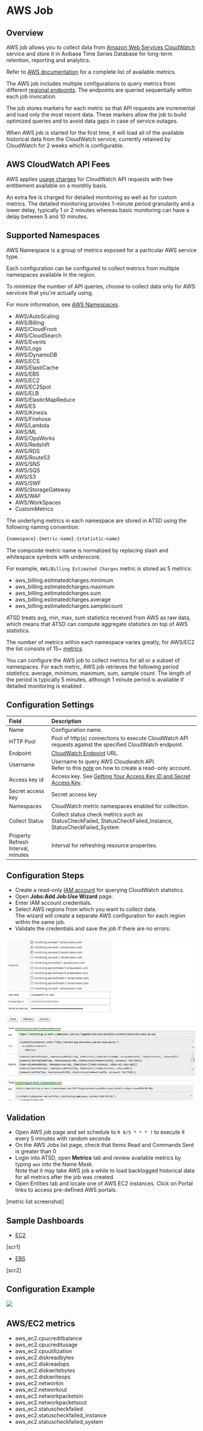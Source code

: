 # AWS Job

## Overview

AWS job allows you to collect data from [Amazon Web Services CloudWatch](https://aws.amazon.com/cloudwatch/) service and store it in Axibase Time Series Database for long-term retention, reporting and analytics.

Refer to [AWS documentation](http://docs.aws.amazon.com/AmazonCloudWatch/latest/DeveloperGuide/CW_Support_For_AWS.html) for a complete list of available metrics.

The AWS job includes multiple configurations to query metrics from different [regional endpoints](http://docs.aws.amazon.com/general/latest/gr/rande.html#cw_region). The endpoints are queried sequentially within each job invocation.

The job stores markers for each metric so that API requests are incremental and load only the most recent data. These markers allow the job to build optimized queries and to avoid data gaps in case of service outages.

When AWS job is started for the first time, it will load all of the available historical data from the CloudWatch service, currently retained by CloudWatch for 2 weeks which is configurable.

## AWS CloudWatch API Fees

AWS applies [usage charges](https://aws.amazon.com/cloudwatch/pricing/) for CloudWatch API requests with free entitlement available on a monthly basis.  

An extra fee is charged for detailed monitoring as well as for custom metrics. The detailed monitoring provides 1-minute period granularity and a lower delay, typically 1 or 2 minutes whereas basic monitoring can have a delay between 5 and 10 minutes.

## Supported Namespaces

AWS Namespace is a group of metrics exposed for a particular AWS service type.

Each configuration can be configured to collect metrics from multiple namespaces available in the region.

To minimize the number of API queries, choose to collect data only for AWS services that you're actually using. 

For more information, see [AWS Namespaces](http://docs.aws.amazon.com/AmazonCloudWatch/latest/DeveloperGuide/aws-namespaces.html).

* AWS/AutoScaling 
* AWS/Billing 
* AWS/CloudFront
* AWS/CloudSearch 
* AWS/Events 
* AWS/Logs
* AWS/DynamoDB 
* AWS/ECS 
* AWS/ElastiCache
* AWS/EBS 
* AWS/EC2 
* AWS/EC2Spot
* AWS/ELB 
* AWS/ElasticMapReduce 
* AWS/ES
* AWS/Kinesis 
* AWS/Firehose 
* AWS/Lambda
* AWS/ML 
* AWS/OpsWorks 
* AWS/Redshift
* AWS/RDS 
* AWS/Route53 
* AWS/SNS
* AWS/SQS 
* AWS/S3 
* AWS/SWF
* AWS/StorageGateway 
* AWS/WAF 
* AWS/WorkSpaces
* CustomMetrics

The underlying metrics in each namespace are stored in ATSD using the following naming convention:

```css
{namespace}.{metric-name}.{statistic-name}
```

The composite metric name is normalized by replacing slash and whitespace symbols with underscore.

For example, `AWS/Billing Estimated Charges` metric is stored as 5 metrics:

* aws_billing.estimatedcharges.minimum
* aws_billing.estimatedcharges.maximum
* aws_billing.estimatedcharges.sum
* aws_billing.estimatedcharges.average
* aws_billing.estimatedcharges.samplecount

ATSD treats avg, min, max, sum statistics received from AWS as raw data, which means that ATSD can compute aggregate statistics on top of AWS statistics.

The number of metrics within each namespace varies greatly, for AWS/EC2 the list consists of 15+ [metrics](#aws-ec2-metrics).

You can configure the AWS job to collect metrics for all or a subset of namespaces. For each metric, AWS job retrieves the following period statistics: average, minimum, maximum, sum, sample count. The length of the period is typically 5 minutes, although 1 minute period is available if detailed monitoring is enabled . 

## Configuration Settings

| **Field** | **Description** |
|:---|:---|
| Name | Configuration name. |
| HTTP Pool | Pool of http(s) connections to execute CloudWatch API requests against the specified CloudWatch endpoint. |
| Endpoint  | [CloudWatch Endpoint](http://docs.aws.amazon.com/general/latest/gr/rande.html#cw_region) URL.   |
| Username  |  Username to query AWS Cloudwatch API. <br>Refer to this [note](aws-iam.md) on how to create a read-only account. |
| Access key id  | Access key. See [Getting Your Access Key ID and Secret Access Key](http://docs.aws.amazon.com/AWSSimpleQueueService/latest/SQSGettingStartedGuide/AWSCredentials.html).   |
| Secret access key  | Secret access key |
| Namespaces  | CloudWatch metric namespaces enabled for collection.   |
| Collect Status  |  Collect status check metrics such as <br>StatusCheckFailed, StatusCheckFailed_Instance, StatusCheckFailed_System |
| Property Refresh <br> Interval, minutes | Interval for refreshing resource properties. |

## Configuration Steps

* Create a read-only [IAM account](aws-iam.md) for querying CloudWatch statistics.
* Open **Jobs:Add Job:Use Wizard** page.
* Enter IAM account credentials.
* Select AWS regions from which you want to collect data. <br>The wizard will create a separate AWS configuration for each region within the same job.
* Validate the credentials and save the job if there are no errors:

![AWS Wizard](aws-wizard-validate.png)

## Validation

* Open AWS job page and set schedule to `R 0/5 * * * ?` to execute it every 5 minutes with random seconds
* On the AWS Jobs list page, check that Items Read and Commands Sent is greater than 0
* Login into ATSD, open **Metrics** tab and review available metrics by typing `aws` into the Name Mask.<br>Note that it may take AWS job a while to load backlogged historical data for all metrics after the job was created.
* Open Entities tab and locate one of AWS EC2 instances. Click on Portal links to access pre-defined AWS portals.

[metric list screenshot]

## Sample Dashboards

* [EC2](https://apps.axibase.com/chartlab/0aa34311)

[scr1]

* [EBS](https://apps.axibase.com/chartlab/e8977b4a)

[scr2]

## Configuration Example

![](https://axibase.com/wp-content/uploads/2016/03/aws_config.png)

## AWS/EC2 metrics

* aws_ec2.cpucreditbalance
* aws_ec2.cpucreditusage
* aws_ec2.cpuutilization
* aws_ec2.diskreadbytes
* aws_ec2.diskreadops
* aws_ec2.diskwritebytes
* aws_ec2.diskwriteops
* aws_ec2.networkin
* aws_ec2.networkout
* aws_ec2.networkpacketsin
* aws_ec2.networkpacketsout
* aws_ec2.statuscheckfailed
* aws_ec2.statuscheckfailed_instance
* aws_ec2.statuscheckfailed_system
